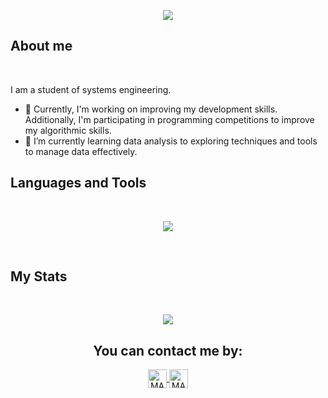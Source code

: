 <p align="center">
  <a href="https://github.com/CodeWhiteWeb/CodeWhiteWeb"><img src="https://readme-typing-svg.herokuapp.com?color=A476C7&center=true&vCenter=true&lines=Hi,I'm+Sofia+Andrade"></a>
</p>

##  **About me**
<br>

I am a student of systems engineering.

- 🔭 Currently, I'm working on improving my development skills. Additionally, I'm participating in programming competitions to improve my algorithmic skills.
- 🌱 I’m currently learning data analysis to exploring techniques and tools to manage data effectively.

## <b>Languages ​​and Tools</b>
<br>

<p align="center">
  <a href="https://skillicons.dev">
    <img src="https://skillicons.dev/icons?i=java,spring,py,django,js,html,css,react,nodejs,ts,mysql,git,github,docker&theme=dark" />
  </a>
</p>
<br>

## My Stats
<br>

<p align="center">
   <img  align="center"  src="https://stats-seven-smoky.vercel.app/api/top-langs/?username=soandrade6&layout=compact&theme=tokyonight&text_color=C384FF&langs_count=21">
 </p>

<!--

<p align="center">
   <img  align="center"  src="https://stats-seven-smoky.vercel.app/api/top-langs/?username=soandrade6&layout=compact&theme=tokyonight&text_color=C384FF&langs_count=20">
 </p>

 <p align="center">
<img src="https://github-readme-streak-stats.herokuapp.com?user=soandrade6&theme=tokyonight_duo&hide_border=true"
</p>
-->

<h2 align="center">You can contact me by:</h2>
<p align="center">  
  <a href="https://www.linkedin.com/in/sofia-andrade-palacio/" target="_blank">
    <img align="center" src="https://img.shields.io/badge/linkedin-%231DA1F2.svg?style=for-the-badge&logo=linkedin&logoColor=white" alt="MARV" height="30">
  </a>
    <a href="https://www.instagram.com/s_andrade6/" target="_blank">
    <img align="center" src="https://img.shields.io/badge/instagram-%23E4405F.svg?style=for-the-badge&logo=Instagram&logoColor=white" alt="MARV" height="30">
  </a>
</p>

  


<!--
**soandrade6/soandrade6** is a ✨ _special_ ✨ repository because its `README.md` (this file) appears on your GitHub profile.

Here are some ideas to get you started:

- 🔭 I’m currently working on ...
- 🌱 I’m currently learning ...
- 👯 I’m looking to collaborate on ...
- 🤔 I’m looking for help with ...
- 💬 Ask me about ...
- 📫 How to reach me: ...
- 😄 Pronouns: ...
- ⚡ Fun fact: ...
-->
